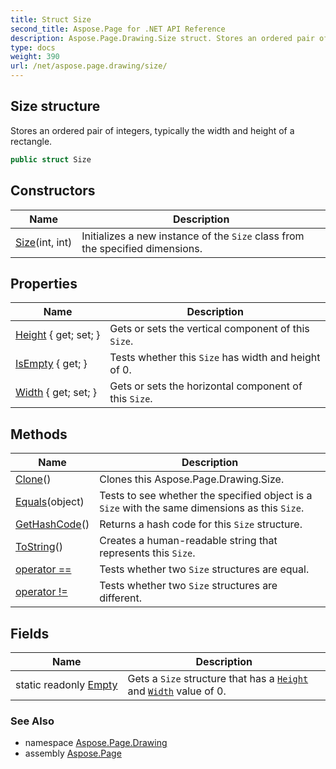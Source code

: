 ```yaml
---
title: Struct Size
second_title: Aspose.Page for .NET API Reference
description: Aspose.Page.Drawing.Size struct. Stores an ordered pair of integers typically the width and height of a rectangle
type: docs
weight: 390
url: /net/aspose.page.drawing/size/
---
```

## Size structure

Stores an ordered pair of integers, typically the width and height of a rectangle.

```csharp
public struct Size
```

## Constructors

| Name | Description |
| --- | --- |
| [Size](size/)(int, int) | Initializes a new instance of the `Size` class from the specified dimensions. |

## Properties

| Name | Description |
| --- | --- |
| [Height](../../aspose.page.drawing/size/height/) { get; set; } | Gets or sets the vertical component of this `Size`. |
| [IsEmpty](../../aspose.page.drawing/size/isempty/) { get; } | Tests whether this `Size` has width and height of 0. |
| [Width](../../aspose.page.drawing/size/width/) { get; set; } | Gets or sets the horizontal component of this `Size`. |

## Methods

| Name | Description |
| --- | --- |
| [Clone](../../aspose.page.drawing/size/clone/)() | Clones this Aspose.Page.Drawing.Size. |
| [Equals](../../aspose.page.drawing/size/equals/#equals)(object) | Tests to see whether the specified object is a `Size` with the same dimensions as this `Size`. |
| [GetHashCode](../../aspose.page.drawing/size/gethashcode/#gethashcode)() | Returns a hash code for this `Size` structure. |
| [ToString](../../aspose.page.drawing/size/tostring/#tostring)() | Creates a human-readable string that represents this `Size`. |
| [operator ==](../../aspose.page.drawing/size/op_equality/) | Tests whether two `Size` structures are equal. |
| [operator !=](../../aspose.page.drawing/size/op_inequality/) | Tests whether two `Size` structures are different. |

## Fields

| Name | Description |
| --- | --- |
| static readonly [Empty](../../aspose.page.drawing/size/empty/) | Gets a `Size` structure that has a [`Height`](./height/) and [`Width`](./width/) value of 0. |

### See Also

* namespace [Aspose.Page.Drawing](../../aspose.page.drawing/)
* assembly [Aspose.Page](../../)


